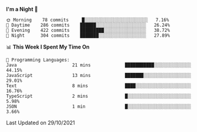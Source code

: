 <!--START_SECTION:waka-->
**I'm a Night 🦉** 

```text
🌞 Morning    78 commits     █░░░░░░░░░░░░░░░░░░░░░░░░   7.16% 
🌆 Daytime    286 commits    ██████░░░░░░░░░░░░░░░░░░░   26.24% 
🌃 Evening    422 commits    █████████░░░░░░░░░░░░░░░░   38.72% 
🌙 Night      304 commits    ███████░░░░░░░░░░░░░░░░░░   27.89%

```


📊 **This Week I Spent My Time On** 

```text
💬 Programming Languages: 
Java                     21 mins             ███████████░░░░░░░░░░░░░░   44.15% 
JavaScript               13 mins             ███████░░░░░░░░░░░░░░░░░░   29.01% 
Text                     8 mins              ████░░░░░░░░░░░░░░░░░░░░░   16.76% 
TypeScript               2 mins              █░░░░░░░░░░░░░░░░░░░░░░░░   5.98% 
JSON                     1 min               █░░░░░░░░░░░░░░░░░░░░░░░░   3.66%

```


 Last Updated on 29/10/2021
<!--END_SECTION:waka-->
